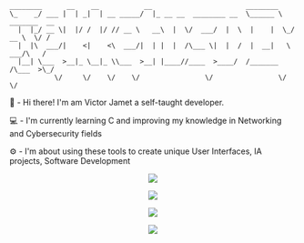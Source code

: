 ```
________      __    __           __                       ________               
\_    _/ ___ |  | _|  | __ _____/  |_ __ __  ________ __  \______ \   _______  __
  |  |_/ __ \|  |/ /  |/ // __ \   __\  |  \/  ___/  |  \  |    |  \_/ __ \  \/ /
  |  |\  ___/|    <|    <\  ___/|  | |  |  /\___ \|  |  /  |  __|   \  ___/\   / 
  |__| \___  >__|_ \__|_ \\___  >__| |____//____  >____/  /_______  /\___  >\_/  
           \/     \/    \/    \/                \/                \/     \/      
```


👾 - Hi there! I'm am Victor Jamet a  self-taught developer.  </span>

💻 - I'm currently learning C and improving my knowledge in Networking and Cybersecurity fields </span>

⚙️ - I'm  about using these tools to create unique User Interfaces, IA projects, Software Development </span>
  
<div align='center'>

  ![](https://github-readme-stats.vercel.app/api/top-langs/?username=TekketsuDev&theme=dracula&hide_border=false&include_all_commits=false&count_private=false&layout=compact)<br/>

  ![](https://github-readme-stats.vercel.app/api/top-langs/?username=TekketsuDev&theme=dracula&hide_border=false&include_all_commits=false&count_private=false&layout=compact)

![](https://github-readme-stats.vercel.app/api/top-langs/?username=TekketsuDev&layout=compact&theme=dracula&hide_border=false&cache_seconds=3600&v=3)


![](https://github-readme-stats.vercel.app/api/top-langs/?username=TekketsuDev&theme=dracula&hide_border=false&layout=compact&v=2)

</div>
<!---
<h2> Teck Stack </h2>
<!---
 $${\color{#C6538C}Teck\space Stack}$$
--->

<!---| ${\color{#C6538C}Project\space Field}$ | ${\color{#C6538C}Tools\space I \space use\space}$ |--->
<!---| Project Fields | Tools I use |
|:---------------:|:-------------:|
| Software Development | <img alt="cplusplus" src="./img/icon-cplusplus.png"> | 
| Scripting | <img src="./img/icon-bash.png"> |
| Videogames |<img src="./img/icon-unity.png"> |
| Cloud | <img src="./img/icon-azure.png"> |
<!---
![](https://github-readme-streak-stats.herokuapp.com/?user=tekketsudev&theme=dracula&show_icons=true)<br/>

![](https://github-readme-stats.vercel.app/api/top-langs/?username=tekketsudev&theme=dracula&show_icons=true)
--->

<!---
## ${\color{#C6538C} Can\space Find \space me \space here}$
--->
